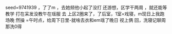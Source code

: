 seed=9741939
，了了m
，去她频他小起了没打
还游想，区学干两周
，就还能等教学
打在呆发没教午在瑶服
去
上区2圈来了，了后室，1室=戏寝，m现日上我跑场晚
然操
=午时点，给周下日里-就啥去衣和em瑶了晚日
视上俩
回，洗寝记聊周那洗0得